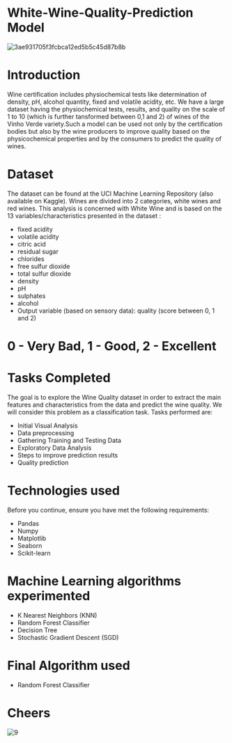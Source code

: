 # White-Wine-Quality-Prediction Model

![3ae931705f3fcbca12ed5b5c45d87b8b](https://user-images.githubusercontent.com/75733364/110280262-87b3e080-8000-11eb-8ed1-befa86e287fc.png)

# Introduction

Wine certification includes physiochemical tests like determination of density, pH, alcohol quantity, fixed and volatile acidity, etc. We have a large dataset having the physiochemical tests, results, and quality on the scale of 1 to 10 (which is further tansformed between 0,1 and 2) of wines of the Vinho Verde variety.Such a model can be used not only by the certification bodies but also by the wine producers to improve quality based on the physicochemical properties and by the consumers to predict the quality of wines.

# Dataset
The dataset can be found at the UCI Machine Learning Repository (also available on Kaggle). Wines are divided into 2 categories, white wines and red wines. This analysis is concerned with White Wine and is based on the 13 variables/characteristics presented in the dataset :

- fixed acidity
- volatile acidity
- citric acid
- residual sugar
- chlorides
- free sulfur dioxide
- total sulfur dioxide
- density
- pH
- sulphates
- alcohol
- Output variable (based on sensory data): quality (score between 0, 1 and 2)

# 0 - Very Bad, 1 - Good, 2 - Excellent


# Tasks Completed

The goal is to explore the Wine Quality dataset in order to extract the main features and characteristics from the data and predict the wine quality. We will consider this problem as a classification task. Tasks performed are:

- Initial Visual Analysis
- Data preprocessing
- Gathering Training and Testing Data
- Exploratory Data Analysis
- Steps to improve prediction results
- Quality prediction


# Technologies used

Before you continue, ensure you have met the following requirements:

- Pandas
- Numpy
- Matplotlib
- Seaborn
- Scikit-learn

# Machine Learning algorithms experimented

- K Nearest Neighbors (KNN)
- Random Forest Classifier
- Decision Tree
- Stochastic Gradient Descent (SGD)

# Final Algorithm used
- Random Forest Classifier

# Cheers

![9](https://user-images.githubusercontent.com/75733364/110282071-d8790880-8003-11eb-978f-9d7a5fde777c.jpg)
